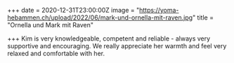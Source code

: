 +++
date = 2020-12-31T23:00:00Z
image = "https://yoma-hebammen.ch/upload/2022/06/mark-und-ornella-mit-raven.jpg"
title = "Ornella und Mark mit Raven"

+++
Kim is very knowledgeable, competent and reliable - always very supportive and encouraging. We really appreciate her warmth and feel very relaxed and comfortable with her.